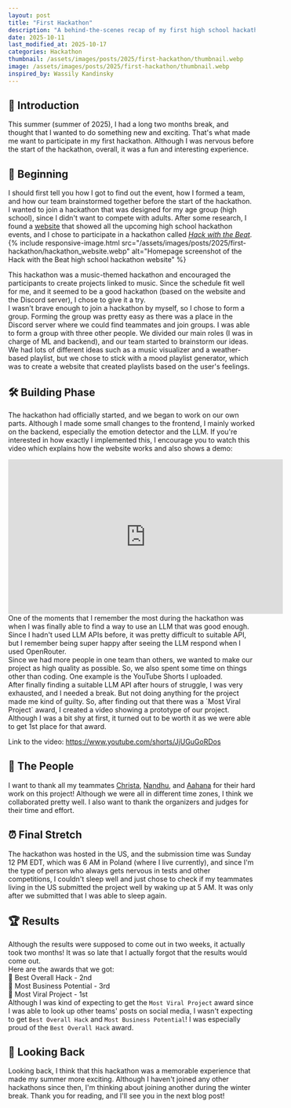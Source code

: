 ```yaml
---
layout: post
title: "First Hackathon"
description: "A behind-the-scenes recap of my first high school hackathon, from team formation and building a mood-based playlist app to the awards ceremony."
date: 2025-10-11
last_modified_at: 2025-10-17
categories: Hackathon
thumbnail: /assets/images/posts/2025/first-hackathon/thumbnail.webp
image: /assets/images/posts/2025/first-hackathon/thumbnail.webp
inspired_by: Wassily Kandinsky
---
```


## 📌 Introduction
This summer (summer of 2025), I had a long two months break, and thought that I wanted to do something new and exciting. That's what made me want to participate in my first hackathon. Although I was nervous before the start of the hackathon, overall, it was a fun and interesting experience.

## 🌱 Beginning
I should first tell you how I got to find out the event, how I formed a team, and how our team brainstormed together before the start of the hackathon.
I wanted to join a hackathon that was designed for my age group (high school), since I didn't want to compete with adults. After some research, I found a <a href="https://hackathons.hackclub.com" target="_blank" rel="noopener">website</a> that showed all the upcoming high school hackathon events, and I chose to participate in a hackathon called <a href="https://hackwiththebeat.com" target="_blank" rel="noopener">*Hack with the Beat*</a>.
{% include responsive-image.html
    src="/assets/images/posts/2025/first-hackathon/hackathon_website.webp"
    alt="Homepage screenshot of the Hack with the Beat high school hackathon website"
%}

This hackathon was a music-themed hackathon and encouraged the participants to create projects linked to music. Since the schedule fit well for me, and it seemed to be a good hackathon (based on the website and the Discord server), I chose to give it a try.<br>
I wasn't brave enough to join a hackathon by myself, so I chose to form a group. Forming the group was pretty easy as there was a place in the Discord server where we could find teammates and join groups. I was able to form a group with three other people. We divided our main roles (I was in charge of ML and backend), and our team started to brainstorm our ideas. We had lots of different ideas such as a music visualizer and a weather-based playlist, but we chose to stick with a mood playlist generator, which was to create a website that created playlists based on the user's feelings.

## 🛠️ Building Phase
The hackathon had officially started, and we began to work on our own parts. Although I made some small changes to the frontend, I mainly worked on the backend, especially the emotion detector and the LLM. If you're interested in how exactly I implemented this, I encourage you to watch this video which explains how the website works and also shows a demo:
<div class="video-wrapper">
  <iframe width="560" height="315" src="https://www.youtube.com/embed/TDo4Q7uSMaE?si=5AwjpsuhRVESUrNs" title="YouTube video player" frameborder="0" allow="accelerometer; autoplay; clipboard-write; encrypted-media; gyroscope; picture-in-picture; web-share" referrerpolicy="strict-origin-when-cross-origin" allowfullscreen></iframe>
</div>
One of the moments that I remember the most during the hackathon was when I was finally able to find a way to use an LLM that was good enough. Since I hadn't used LLM APIs before, it was pretty difficult to suitable API, but I remember being super happy after seeing the LLM respond when I used OpenRouter.<br>
Since we had more people in one team than others, we wanted to make our project as high quality as possible. So, we also spent some time on things other than coding. One example is the YouTube Shorts I uploaded.<br>
After finally finding a suitable LLM API after hours of struggle, I was very exhausted, and I needed a break. But not doing anything for the project made me kind of guilty. So, after finding out that there was a `Most Viral Project` award, I created a video showing a prototype of our project. Although I was a bit shy at first, it turned out to be worth it as we were able to get 1st place for that award.

Link to the video: <a href="https://www.youtube.com/shorts/JjUGuGoRDos" target="_blank" rel="noopener">https://www.youtube.com/shorts/JjUGuGoRDos</a>

## 🤝 The People
I want to thank all my teammates <a href="https://github.com/christaashok" target="_blank" rel="noopener">Christa</a>, <a href="https://github.com/Nandhu-007" target="_blank" rel="noopener">Nandhu</a>, and <a href="https://github.com/aahanajain03" target="_blank" rel="noopener">Aahana</a> for their hard work on this project! Although we were all in different time zones, I think we collaborated pretty well. I also want to thank the organizers and judges for their time and effort.

## ⏰ Final Stretch
The hackathon was hosted in the US, and the submission time was Sunday 12 PM EDT, which was 6 AM in Poland (where I live currently), and since I'm the type of person who always gets nervous in tests and other competitions, I couldn't sleep well and just chose to check if my teammates living in the US submitted the project well by waking up at 5 AM. It was only after we submitted that I was able to sleep again.

## 🏆 Results
Although the results were supposed to come out in two weeks, it actually took two months! It was so late that I actually forgot that the results would come out.<br>
Here are the awards that we got:<br>
🥈 Best Overall Hack - 2nd<br>
🥉 Most Business Potential - 3rd<br>
🥇 Most Viral Project - 1st<br>
Although I was kind of expecting to get the `Most Viral Project` award since I was able to look up other teams' posts on social media, I wasn't expecting to get `Best Overall Hack` and `Most Business Potential`! I was especially proud of the `Best Overall Hack` award.

## 💭 Looking Back
Looking back, I think that this hackathon was a memorable experience that made my summer more exciting. Although I haven't joined any other hackathons since then, I'm thinking about joining another during the winter break. Thank you for reading, and I'll see you in the next blog post!
